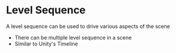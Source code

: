 # Level Sequence

A level sequence can be used to drive various aspects of the scene

- There can be multiple level sequence in a scene
- Similar to Unity's Timeline
